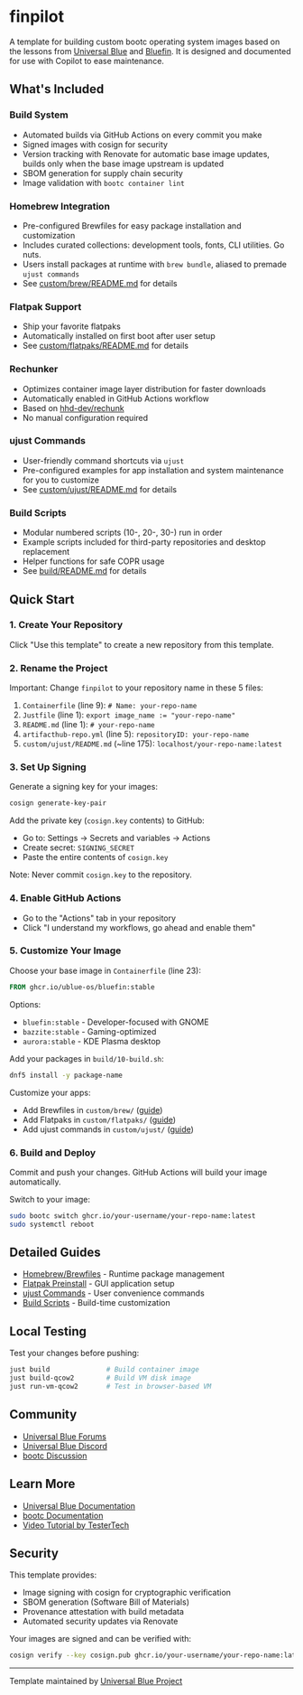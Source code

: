 # finpilot

A template for building custom bootc operating system images based on the lessons from [Universal Blue](https://universal-blue.org/) and [Bluefin](https://projectbluefin.io). It is designed and documented for use with Copilot to ease maintenance.

## What's Included

### Build System
- Automated builds via GitHub Actions on every commit you make
- Signed images with cosign for security
- Version tracking with Renovate for automatic base image updates, builds only when the base image upstream is updated
- SBOM generation for supply chain security
- Image validation with `bootc container lint`

### Homebrew Integration
- Pre-configured Brewfiles for easy package installation and customization
- Includes curated collections: development tools, fonts, CLI utilities. Go nuts.
- Users install packages at runtime with `brew bundle`, aliased to premade `ujust commands`
- See [custom/brew/README.md](custom/brew/README.md) for details

### Flatpak Support
- Ship your favorite flatpaks
- Automatically installed on first boot after user setup
- See [custom/flatpaks/README.md](custom/flatpaks/README.md) for details

### Rechunker
- Optimizes container image layer distribution for faster downloads
- Automatically enabled in GitHub Actions workflow
- Based on [hhd-dev/rechunk](https://github.com/hhd-dev/rechunk)
- No manual configuration required

### ujust Commands
- User-friendly command shortcuts via `ujust`
- Pre-configured examples for app installation and system maintenance for you to customize
- See [custom/ujust/README.md](custom/ujust/README.md) for details

### Build Scripts
- Modular numbered scripts (10-, 20-, 30-) run in order
- Example scripts included for third-party repositories and desktop replacement
- Helper functions for safe COPR usage
- See [build/README.md](build/README.md) for details

## Quick Start

### 1. Create Your Repository

Click "Use this template" to create a new repository from this template.

### 2. Rename the Project

Important: Change `finpilot` to your repository name in these 5 files:

1. `Containerfile` (line 9): `# Name: your-repo-name`
2. `Justfile` (line 1): `export image_name := "your-repo-name"`
3. `README.md` (line 1): `# your-repo-name`
4. `artifacthub-repo.yml` (line 5): `repositoryID: your-repo-name`
5. `custom/ujust/README.md` (~line 175): `localhost/your-repo-name:latest`

### 3. Set Up Signing

Generate a signing key for your images:

```bash
cosign generate-key-pair
```

Add the private key (`cosign.key` contents) to GitHub:
- Go to: Settings → Secrets and variables → Actions
- Create secret: `SIGNING_SECRET`
- Paste the entire contents of `cosign.key`

Note: Never commit `cosign.key` to the repository.

### 4. Enable GitHub Actions

- Go to the "Actions" tab in your repository
- Click "I understand my workflows, go ahead and enable them"

### 5. Customize Your Image

Choose your base image in `Containerfile` (line 23):
```dockerfile
FROM ghcr.io/ublue-os/bluefin:stable
```

Options:
- `bluefin:stable` - Developer-focused with GNOME
- `bazzite:stable` - Gaming-optimized 
- `aurora:stable` - KDE Plasma desktop

Add your packages in `build/10-build.sh`:
```bash
dnf5 install -y package-name
```

Customize your apps:
- Add Brewfiles in `custom/brew/` ([guide](custom/brew/README.md))
- Add Flatpaks in `custom/flatpaks/` ([guide](custom/flatpaks/README.md))
- Add ujust commands in `custom/ujust/` ([guide](custom/ujust/README.md))

### 6. Build and Deploy

Commit and push your changes. GitHub Actions will build your image automatically.

Switch to your image:
```bash
sudo bootc switch ghcr.io/your-username/your-repo-name:latest
sudo systemctl reboot
```

## Detailed Guides

- [Homebrew/Brewfiles](custom/brew/README.md) - Runtime package management
- [Flatpak Preinstall](custom/flatpaks/README.md) - GUI application setup
- [ujust Commands](custom/ujust/README.md) - User convenience commands
- [Build Scripts](build/README.md) - Build-time customization

## Local Testing

Test your changes before pushing:

```bash
just build              # Build container image
just build-qcow2        # Build VM disk image
just run-vm-qcow2       # Test in browser-based VM
```

## Community

- [Universal Blue Forums](https://universal-blue.discourse.group/)
- [Universal Blue Discord](https://discord.gg/WEu6BdFEtp)
- [bootc Discussion](https://github.com/bootc-dev/bootc/discussions)

## Learn More

- [Universal Blue Documentation](https://universal-blue.org/)
- [bootc Documentation](https://containers.github.io/bootc/)
- [Video Tutorial by TesterTech](https://www.youtube.com/watch?v=IxBl11Zmq5wE)

## Security

This template provides:
- Image signing with cosign for cryptographic verification
- SBOM generation (Software Bill of Materials)
- Provenance attestation with build metadata
- Automated security updates via Renovate

Your images are signed and can be verified with:
```bash
cosign verify --key cosign.pub ghcr.io/your-username/your-repo-name:latest
```

---

Template maintained by [Universal Blue Project](https://universal-blue.org/)
